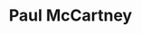 ---
title: "Paul McCartney"
summary: "Sir James Paul McCartney CH MBE is a British singer, composer/songwriter, and multi-instrumentalist most famous for being a member of . He is also a published poet, painter, philanthropist, animal rights activist, and multi-media executive/producer. Widower of . Stepfather of and biological father to , , and Beatrice McCartney. Sir Paul has been recognised by every music and entertainment association, including Guinness Book, as the most successful and popular composer/songwriter/entertainer in the history of popular music. McCartney received appointment as Member of the Order of the British Empire in 1965 and, in 1997, McCartney was knighted for services to music. Son of , brother of ."
image: "paul-mccartney.jpg"
apple_music_artist_url: "https://music.apple.com/gb/artist/paul-mccartney/12224"
---